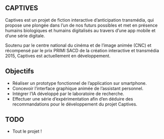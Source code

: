 ## CAPTIVES

Captives est un projet de fiction interactive d’anticipation transmédia, qui propose une plongée dans l’un de nos futurs possibles et met en présence humains biologiques et humains digitalisés au travers d’une app mobile et d’une série digitale.

Soutenu par le centre national du cinéma et de l’image animée (CNC) et récompensé par le prix PRIMI SACD de la création interactive et transmédia 2015, Captives est actuellement en développement.

## Objectifs

* Réaliser un prototype fonctionnel de l’application sur smartphone.
* Concevoir l’interface graphique animée de l’assistant personnel.
* Intégrer l’IA développé par le laboratoire de recherche.
* Effectuer une série d’expérimentation afin d’en déduire des recommandations pour le développement du projet Captives.

## TODO

* Tout le projet !
